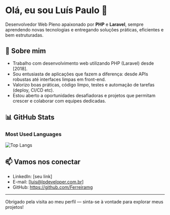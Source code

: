 # Olá, eu sou Luís Paulo 👋  
Desenvolvedor Web Pleno apaixonado por **PHP** e **Laravel**, sempre aprendendo novas tecnologias e entregando soluções práticas, eficientes e bem estruturadas.

## 💼 Sobre mim  
- Trabalho com desenvolvimento web utilizando PHP (Laravel) desde [2018].  
- Sou entusiasta de aplicações que fazem a diferença: desde APIs robustas até interfaces limpas em front-end.  
- Valorizo boas práticas, código limpo, testes e automação de tarefas (deploy, CI/CD etc).  
- Estou aberto a oportunidades desafiadoras e projetos que permitam crescer e colaborar com equipes dedicadas.

## 📊 GitHub Stats

### Most Used Languages
![Top Langs](https://github-readme-stats.vercel.app/api/top-langs/?username=Ferreiramg&langs_count=8&theme=radical&hide_border=false&layout=compact)
 
## 📫 Vamos nos conectar  
- LinkedIn: [seu link]  
- E-mail: [luis@lpdeveloper.com.br]  
- GitHub: https://github.com/Ferreiramg  

---

Obrigado pela visita ao meu perfil — sinta-se à vontade para explorar meus projetos!  

